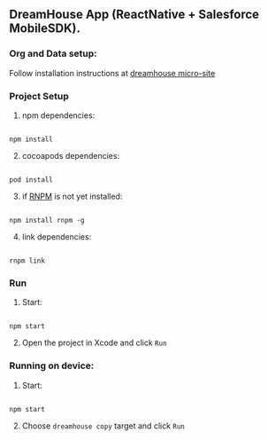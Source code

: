 ## DreamHouse App (ReactNative + Salesforce MobileSDK). 

### Org and Data setup:

Follow installation instructions at [dreamhouse micro-site](http://dreamhouse-site.herokuapp.com/installation/)

### Project Setup

1. npm dependencies:

  ```

  npm install

  ```

2. cocoapods dependencies:

  ```

  pod install

  ```

3. if [RNPM](http://facebook.github.io/react-native/releases/0.24/docs/linking-libraries-ios.html#automatic-linking) is not yet installed:

  ```

  npm install rnpm -g

  ```
4. link dependencies: 

  ```

  rnpm link

  ```
  
### Run

1. Start:

  ```

  npm start

  ```

2. Open the project in Xcode and click `Run`


### Running on device:

1. Start:

  ```

  npm start

  ```

2. Choose `dreamhouse copy` target and click `Run`
